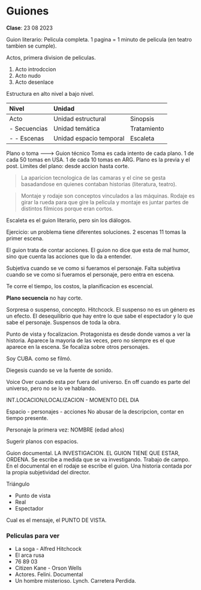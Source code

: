 # Guiones
**Clase**: 23 08 2023

Guion literario: Pelicula completa.
1 pagina = 1 minuto de pelicula (en teatro tambien se cumple).

Actos, primera division de peliculas.

1. Acto introdccion
2. Acto nudo
3. Acto desenlace

Estructura en alto nivel a bajo nivel.

| Nivel | Unidad |  |
| :-- | :-- | :-- |
| Acto | Unidad estructural | Sinopsis |
| - Secuencias | Unidad temática | Tratamiento |
| - - Escenas | Unidad espacio temporal | Escaleta |

Plano o toma ---> Guion técnico
Toma es cada intento de cada plano. 1 de cada 50 tomas en USA. 1 de cada 10 tomas en ARG.
Plano es la previa y el post.
Limites del plano: desde accion hasta corte.

> La aparicion tecnologica de las camaras y el cine se gesta basadandose en quienes contaban historias (literatura, teatro).

> Montaje y rodaje son conceptos vinculados a las máquinas. Rodaje es girar la rueda para que gire la pelicula y montaje es juntar partes de distintos filmicos porque eran cortos.

Escaleta es el guion literario, pero sin los diálogos.

Ejercicio: un problema tiene diferentes soluciones.
2 escenas
11 tomas la primer escena.


El guion trata de contar acciones.
El guion no dice que esta de mal humor, sino que cuenta las acciones que lo da a entender.

Subjetiva cuando se ve como si fueramos el personaje.
Falta subjetiva cuando se ve como si fueramos el personaje, pero entra en escena.

Te corre el tiempo, los costos, la planificacion es escencial.

**Plano secuencia** no hay corte.

Sorpresa o suspenso, concepto. Hitchcock.
El suspenso no es un género es un efecto.
El desequilibrio que hay entre lo que sabe el espectador y lo que sabe el personaje.
Suspensos de toda la obra.

Punto de vista y focalizacion. 
Protagonista es desde donde vamos a ver la historia.
Aparece la mayoria de las veces, pero no siempre es el que aparece en la escena.
Se focaliza sobre otros personajes.

Soy CUBA. como se filmó.

Diegesis cuando se ve la fuente de sonido.

Voice Over cuando esta por fuera del universo.
En off cuando es parte del universo, pero no se lo ve hablando.

INT.LOCACION/LOCALIZACION - MOMENTO DEL DIA

Espacio - personajes - acciones
No abusar de la descripcion, contar en tiempo presente. 

Personaje la primera vez: NOMBRE (edad años)

Sugerir planos con espacios. 

Guion documental. 
LA INVESTIGACION.
EL GUION TIENE QUE ESTAR, ORDENA.
Se escribe a medida que se va investigando.
Trabajo de campo.
En el documental en el rodaje se escribe el guion.
Una historia contada por la propia subjetividad del director.

Triángulo
* Punto de vista
* Real
* Espectador

Cual es el mensaje, el PUNTO DE VISTA.

### Peliculas para ver

* La soga - Alfred Hitchcock
* El arca rusa
* 76 89 03 
* Citizen Kane - Orson Wells
* Actores. Felini. Documental
* Un hombre misterioso. Lynch. Carretera Perdida.